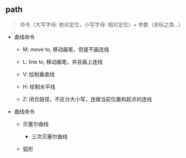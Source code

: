 ## path

  > 命令（大写字母: 绝对定位，小写字母: 相对定位）+ 参数（坐标之类...）

- 直线命令

  * M: move to, 移动画笔，但是不画连线

  * L: line to, 移动画笔，并且画上连线

  * V: 绘制垂直线

  * H: 绘制水平线

  * Z: 闭合路径，不区分大小写，连接当前位置和起点的连线

- 曲线命令

  * 贝塞尔曲线

    + 三次贝塞尔曲线

  * 弧形
